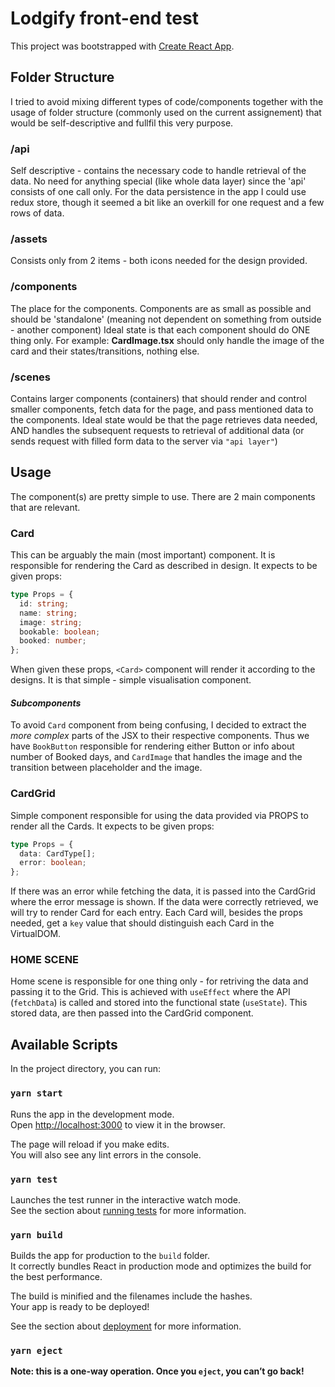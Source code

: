 # Lodgify front-end test

This project was bootstrapped with [Create React App](https://github.com/facebook/create-react-app).

## Folder Structure

I tried to avoid mixing different types of code/components together with the usage of folder structure (commonly used on the current assignement) that would be self-descriptive and fullfil this very purpose.

### /api

Self descriptive - contains the necessary code to handle retrieval of the data. No need for anything special (like whole data layer) since the 'api' consists of one call only.
For the data persistence in the app I could use redux store, though it seemed a bit like an overkill for one request and a few rows of data.

### /assets

Consists only from 2 items - both icons needed for the design provided.

### /components

The place for the components. Components are as small as possible and should be 'standalone' (meaning not dependent on something from outside - another component)
Ideal state is that each component should do ONE thing only. For example: __CardImage.tsx__ should only handle the image of the card and their states/transitions, nothing else.

### /scenes

Contains larger components (containers) that should render and control smaller components, fetch data for the page, and pass mentioned data to the components.
Ideal state would be that the page retrieves data needed, AND handles the subsequent requests to retrieval of additional data (or sends request with filled form data to the server via `"api layer"`)

## Usage

The component(s) are pretty simple to use.
There are 2 main components that are relevant. 

### Card

This can be arguably the main (most important) component. It is responsible for rendering the Card as described in design. 
It expects to be given props:
```ts
type Props = {
  id: string;
  name: string;
  image: string;
  bookable: boolean;
  booked: number;
};
```
When given these props, `<Card>` component will render it according to the designs.
It is that simple - simple visualisation component.

#### _Subcomponents_

To avoid `Card` component from being confusing, I decided to extract the _more complex_ parts of the JSX to their respective components.
Thus we have `BookButton` responsible for rendering either Button or info about number of Booked days, and `CardImage` that handles the image and the transition between placeholder and the image.

### CardGrid

Simple component responsible for using the data provided via PROPS to render all the Cards.
It expects to be given props:
```ts
type Props = {
  data: CardType[];
  error: boolean;
};
```
If there was an error while fetching the data, it is passed into the CardGrid where the error message is shown.
If the data were correctly retrieved, we will try to render Card for each entry. Each Card will, besides the props needed, get a `key` value that should distinguish each Card in the VirtualDOM.

### HOME SCENE

Home scene is responsible for one thing only - for retriving the data and passing it to the Grid. This is achieved with `useEffect` where the API (`fetchData`) is called and stored into the functional state (`useState`).
This stored data, are then passed into the CardGrid component.

## Available Scripts

In the project directory, you can run:

### `yarn start`

Runs the app in the development mode.\
Open [http://localhost:3000](http://localhost:3000) to view it in the browser.

The page will reload if you make edits.\
You will also see any lint errors in the console.

### `yarn test`

Launches the test runner in the interactive watch mode.\
See the section about [running tests](https://facebook.github.io/create-react-app/docs/running-tests) for more information.

### `yarn build`

Builds the app for production to the `build` folder.\
It correctly bundles React in production mode and optimizes the build for the best performance.

The build is minified and the filenames include the hashes.\
Your app is ready to be deployed!

See the section about [deployment](https://facebook.github.io/create-react-app/docs/deployment) for more information.

### `yarn eject`

**Note: this is a one-way operation. Once you `eject`, you can’t go back!**